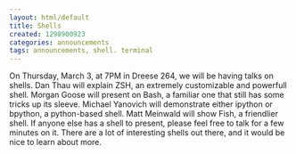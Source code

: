 ```yaml
---
layout: html/default
title: Shells
created: 1298900923
categories: announcements
tags: announcements, shell. terminal
---
```

On Thursday, March 3, at 7PM in Dreese 264, we will be having talks on shells. Dan Thau will explain ZSH, an extremely customizable and powerfull shell. Morgan Goose will present on Bash, a familiar one that still has some tricks up its sleeve. Michael Yanovich will demonstrate either ipython or bpython, a python-based shell. Matt Meinwald will show Fish, a friendlier shell. If anyone else has a shell to present, please feel free to talk for a few minutes on it. There are a lot of interesting shells out there, and it would be nice to learn about more.

